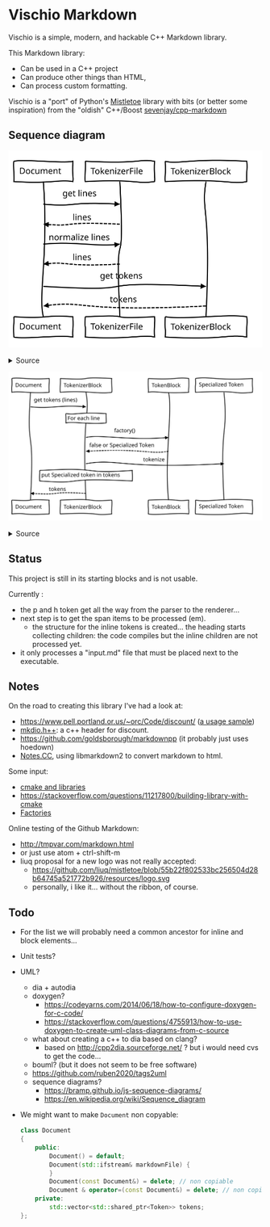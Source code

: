 # Vischio Markdown

Vischio is a simple, modern, and hackable C++ Markdown library. 

This Markdown library:

- Can be used in a C++ project
- Can produce other things than HTML,
- Can process custom formatting.

Vischio is a "port" of Python's [Mistletoe](https://github.com/miyuchina/mistletoe) library with bits (or better some inspiration) from the "oldish" C++/Boost [sevenjay/cpp-markdown](https://github.com/sevenjay/cpp-markdown)

## Sequence diagram

![sequence diagram: document](uml/uml-sequence-document.svg)

<details><summary>Source</summary>

```
Document->TokenizerFile: get lines
TokenizerFile-->Document: lines
Document->TokenizerFile: normalize lines
TokenizerFile-->Document: lines
Document->TokenizerBlock: get tokens
TokenizerBlock-->Document: tokens 
```

</details>

![sequence diagram: document](uml/uml-sequence-tokenizer-block.svg)

<details><summary>Source</summary>

```
Document->TokenizerBlock: get tokens (lines)
Note over TokenizerBlock: For each line
TokenizerBlock->TokenBlock: factory()
TokenBlock-->TokenizerBlock:false or Specialized Token
TokenizerBlock->Specialized Token: tokenize
Note over TokenizerBlock: put Specialized token in tokens
TokenizerBlock-->Document: tokens
```

</details>



## Status

This project is still in its starting blocks and is not usable.

Currently :

- the p and h token get all the way from the parser to the renderer...
- next step is to get the span items to be processed (em).
  - the structure for the inline tokens is created... the heading starts collecting children: the code compiles but the inline children are not processed yet.
- it only processes a "input.md" file that must be placed next to the executable.

## Notes

On the road to creating this library I've had a look at:

- https://www.pell.portland.or.us/~orc/Code/discount/
([a usage sample](https://stackoverflow.com/questions/26563524/parsing-markdown-with-c-discount-library))
- [mkdio.h++](https://gist.github.com/Orc/97b5711dd8c8a3b371928db756eba6e5): a c++ header for discount. 
- https://github.com/goldsborough/markdownpp (it probably just uses hoedown)
- [Notes.CC](https://github.com/DaveDavenport/Notes.CC), using libmarkdown2 to convert markdown to html.

Some input:

- [cmake and libraries](https://stackoverflow.com/questions/17511496/how-to-create-a-shared-library-with-cmake)
- https://stackoverflow.com/questions/11217800/building-library-with-cmake
- [Factories](https://stackoverflow.com/questions/5120768/how-to-implement-the-factory-method-pattern-in-c-correctly)

Online testing of the Github Markdown:

- http://tmpvar.com/markdown.html
- or just use atom + ctrl-shift-m
- liuq proposal for a new logo was not really accepted:
  - https://github.com/liuq/mistletoe/blob/55b22f802533bc256504d28b64745a521772b926/resources/logo.svg
  - personally, i like it... without the ribbon, of course.


## Todo

- For the list we will probably need a common ancestor for inline and block elements...
- Unit tests?
- UML?
  - dia + autodia
  - doxygen?
    - https://codeyarns.com/2014/06/18/how-to-configure-doxygen-for-c-code/
    - https://stackoverflow.com/questions/4755913/how-to-use-doxygen-to-create-uml-class-diagrams-from-c-source
  - what about creating a c++ to dia based on clang?
    - based on http://cpp2dia.sourceforge.net/ ? but i would need cvs to get the code...
  - bouml? (but it does not seem to be free software)
  - https://github.com/ruben2020/tags2uml
  - sequence diagrams?
    - https://bramp.github.io/js-sequence-diagrams/
    - <https://en.wikipedia.org/wiki/Sequence_diagram>
- We might want to make `Document` non copyable:

  ```cpp
  class Document
  {
      public:
          Document() = default;
          Document(std::ifstream& markdownFile) {
          }
          Document(const Document&) = delete; // non copiable
          Document & operator=(const Document&) = delete; // non copiable
      private:
          std::vector<std::shared_ptr<Token>> tokens;
  };
  ```
